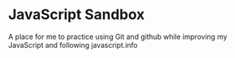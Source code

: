 # JavaScript Sandbox
A place for me to practice using Git and github while improving my JavaScript and following javascript.info